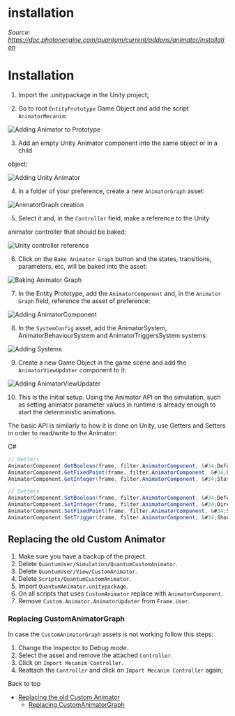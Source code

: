 # installation

_Source: https://doc.photonengine.com/quantum/current/addons/animator/installation_

# Installation

1. Import the .unitypackage in the Unity project;

2. Go to root `EntityPrototype` Game Object and add the script `AnimatorMecanim`:

![Adding Animator to Prototype](https://doc.photonengine.com/docs/img/quantum/v3/addons/animator/animator-mecanim.png)

3. Add an empty Unity Animator component into the same object or in a child

object:

![Adding Unity Animator ](https://doc.photonengine.com/docs/img/quantum/v3/addons/animator/animator-unity-animator.png)

4. In a folder of your preference, create a new `AnimatorGraph` asset:

![AnimatorGraph creation ](https://doc.photonengine.com/docs/img/quantum/v3/addons/animator/animator-graph-creation.png)

5. Select it and, in the `Controller` field, make a reference to the Unity

animator controller that should be baked:

![Unity controller reference](https://doc.photonengine.com/docs/img/quantum/v3/addons/animator/animator-controller-reference.png)

6. Click on the `Bake Animator Graph` button and the states, transitions, parameters, etc, will be baked into the asset:

![Baking Animator Graph](https://doc.photonengine.com/docs/img/quantum/v3/addons/animator/animator-importing-controller.png)

7. In the Entity Prototype, add the `AnimatorComponent` and, in the `Animator Graph` field, reference the asset of preference:

![Adding AnimatorComponent](https://doc.photonengine.com/docs/img/quantum/v3/addons/animator/animator-adding-component.png)

8. In the `SystemConfig` asset, add the AnimatorSystem, AnimatorBehaviourSystem and AnimatorTriggersSystem systems:

![Adding Systems](https://doc.photonengine.com/docs/img/quantum/v3/addons/animator/animator-adding-systems.png)

9. Create a new Game Object in the game scene and add the `AnimatorViewUpdater` component to it:

![Adding AnimatorViewUpdater](https://doc.photonengine.com/docs/img/quantum/v3/addons/animator/animator-adding-view-updater.png)

10. This is the initial setup. Using the Animator API on the simulation, such as setting animator parameter values in runtime is already enough to start the deterministic animations.

The basic API is similarly to how it is done on Unity, use Getters and Setters in order to read/write to the Animator:

C#

```csharp
// Getters
AnimatorComponent.GetBoolean(frame, filter.AnimatorComponent, &#34;Defending&#34;);
AnimatorComponent.GetFixedPoint(frame, filter.AnimatorComponent, &#34;Direction&#34;);
AnimatorComponent.GetInteger(frame, filter.AnimatorComponent, &#34;State&#34;);

// Setters
AnimatorComponent.SetBoolean(frame, filter.AnimatorComponent, &#34;Defending&#34;, true);
AnimatorComponent.SetInteger(frame, filter.AnimatorComponent, &#34;Direction&#34;, 25);
AnimatorComponent.SetFixedPoint(frame, filter.AnimatorComponent, &#34;Speed&#34;, FP._1);
AnimatorComponent.SetTrigger(frame, filter.AnimatorComponent, &#34;Shoot&#34;);

```

## Replacing the old Custom Animator

1. Make sure you have a backup of the project.
2. Delete `QuantumUser/Simulation/QuantumCustomAnimator`.
3. Delete `QuantumUser/View/CustomAnimator`.
4. Delete `Scripts/QuantumCustomAnimator`.
5. Import `QuantumAnimator.unitypackage`.
6. On all scripts that uses `CustomAnimator` replace with `AnimatorComponent`.
7. Remove `Custom.Animator.AnimatorUpdater` from `Frame.User`.

### Replacing CustomAnimatorGraph

In case the `CustomAnimatorGraph` assets is not working follow this steps:

1. Change the Inspector to Debug mode.
2. Select the asset and remove the attached `Controller`.
3. Click on `Import Mecanim Controller`.
4. Reattach the `Controller` and click on `Import Mecanim Controller` again;

Back to top

- [Replacing the old Custom Animator](#replacing-the-old-custom-animator)
  - [Replacing CustomAnimatorGraph](#replacing-customanimatorgraph)